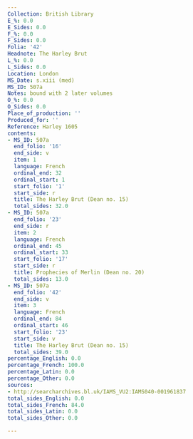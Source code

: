 ```yaml
---
Collection: British Library
E_%: 0.0
E_Sides: 0.0
F_%: 0.0
F_Sides: 0.0
Folia: '42'
Headnote: The Harley Brut
L_%: 0.0
L_Sides: 0.0
Location: London
MS_Date: s.xiii (med)
MS_ID: 507a
Notes: bound with 2 later volumes
O_%: 0.0
O_Sides: 0.0
Place_of_production: ''
Produced_for: ''
Reference: Harley 1605
contents:
- MS_ID: 507a
  end_folio: '16'
  end_side: v
  item: 1
  language: French
  ordinal_end: 32
  ordinal_start: 1
  start_folio: '1'
  start_side: r
  title: The Harley Brut (Dean no. 15)
  total_sides: 32.0
- MS_ID: 507a
  end_folio: '23'
  end_side: r
  item: 2
  language: French
  ordinal_end: 45
  ordinal_start: 33
  start_folio: '17'
  start_side: r
  title: Prophecies of Merlin (Dean no. 20)
  total_sides: 13.0
- MS_ID: 507a
  end_folio: '42'
  end_side: v
  item: 3
  language: French
  ordinal_end: 84
  ordinal_start: 46
  start_folio: '23'
  start_side: v
  title: The Harley Brut (Dean no. 15)
  total_sides: 39.0
percentage_English: 0.0
percentage_French: 100.0
percentage_Latin: 0.0
percentage_Other: 0.0
sources:
- http://searcharchives.bl.uk/IAMS_VU2:IAMS040-001961837
total_sides_English: 0.0
total_sides_French: 84.0
total_sides_Latin: 0.0
total_sides_Other: 0.0

---
```


